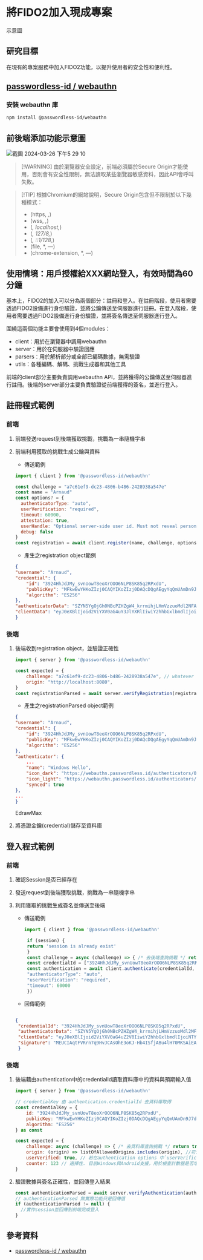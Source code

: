 # 將FIDO2加入現成專案


示意圖
## 研究目標

在現有的專案服務中加入FIDO2功能，以提升使用者的安全性和便利性。

## [passwordless-id / webauthn](https://github.com/passwordless-id/webauthn/tree/main)

### 安裝 webauthn 庫

```bash
npm install @passwordless-id/webauthn
```

## 前後端添加功能示意圖
![截圖 2024-03-26 下午5 29 10](https://github.com/CAFECA-IO/KnowledgeManagement/assets/123862185/ae6aaf30-7eb7-4da1-8a93-19e0c00744d5)

> [!WARNING] 由於瀏覽器安全設定，前端必須屬於Secure Origin才能使用，否則會有安全性限制，無法讀取某些瀏覽器敏感資料，因此API會呼叫失敗。

> [!TIP] 根據Chromium的網站說明，Secure Origin包含但不限制於以下幾種模式：
>
> - (https, *,*)
> - (wss, *,*)
> - (*, localhost,*)
> - (*, 127/8,*)
> - (*, ::1/128,*)
> - (file, *, —)
> - (chrome-extension, *, —)

## 使用情境：用戶授權給XXX網站登入，有效時間為60分鐘

基本上，FIDO2的加入可以分為兩個部分：註冊和登入。在註冊階段，使用者需要透過FIDO2設備進行身份驗證，並將公鑰傳送至伺服器進行註冊。在登入階段，使用者需要透過FIDO2設備進行身份驗證，並將簽名傳送至伺服器進行登入。

圍繞這兩個功能主要會使用到4個modules：

- client：用於在瀏覽器中調用webauthn
- server：用於在伺服器中驗證回應
- parsers：用於解析部分或全部已編碼數據，無需驗證
- utils：各種編碼、解碼、挑戰生成器和其他工具

前端的client部分主要負責調用webauthn API，並將獲得的公鑰傳送至伺服器進行註冊。後端的server部分主要負責驗證從前端獲得的簽名，並進行登入。

## 註冊程式範例

### 前端

1. 前端發送request到後端獲取挑戰，挑戰為一串隨機字串
2. 前端利用獲取的挑戰生成公鑰與資料

   - 傳送範例

   ```javascript
   import { client } from '@passwordless-id/webauthn' 

   const challenge = "a7c61ef9-dc23-4806-b486-2428938a547e"
   const name = "Arnaud"
   const options? = {
     authenticatorType: "auto",
     userVerification: "required",
     timeout: 60000,
     attestation: true,
     userHandle: "Optional server-side user id. Must not reveal personal information.",
     debug: false
   }
   const registration = await client.register(name, challenge, options)
   ```

   - 產生之registration object範例

    ```JSON
    {
    "username": "Arnaud",
    "credential": {
        "id": "3924HhJdJMy_svnUowT8eoXrOOO6NLP8SK85q2RPxdU",
        "publicKey": "MFkwEwYHKoZIzj0CAQYIKoZIzj0DAQcDQgAEgyYqQmUAmDn9J7dR5xl-HlyAA0R2XV5sgQRnSGXbLt_xCrEdD1IVvvkyTmRD16y9p3C2O4PTZ0OF_ZYD2JgTVA==",
        "algorithm": "ES256"
    },
    "authenticatorData": "SZYN5YgOjGh0NBcPZHZgW4_krrmihjLHmVzzuoMdl2NFAAAAAAiYcFjK3EuBtuEw3lDcvpYAIN_duB4SXSTMv7L51KME_HqF6zjjujSz_EivOatkT8XVpQECAyYgASFYIIMmKkJlAJg5_Se3UecZfh5cgANEdl1ebIEEZ0hl2y7fIlgg8QqxHQ9SFb75Mk5kQ9esvadwtjuD02dDhf2WA9iYE1Q=",
    "clientData": "eyJ0eXBlIjoid2ViYXV0aG4uY3JlYXRlIiwiY2hhbGxlbmdlIjoiYTdjNjFlZjktZGMyMy00ODA2LWI0ODYtMjQyODkzOGE1NDdlIiwib3JpZ2luIjoiaHR0cDovL2xvY2FsaG9zdDo4MDgwIiwiY3Jvc3NPcmlnaW4iOmZhbHNlfQ=="
    }
    ```

### 後端

1. 後端收到registration object，並驗證正確性

    ```javascript
    import { server } from '@passwordless-id/webauthn' 

    const expected = {
        challenge: "a7c61ef9-dc23-4806-b486-2428938a547e", // whatever was randomly generated by the server
        origin: "http://localhost:8080",
    }
    const registrationParsed = await server.verifyRegistration(registration, expected)
    ```

    - 產生之registrationParsed object範例

    ```JSON
    {
    "username": "Arnaud",
    "credential": {
        "id": "3924HhJdJMy_svnUowT8eoXrOOO6NLP8SK85q2RPxdU",
        "publicKey": "MFkwEwYHKoZIzj0CAQYIKoZIzj0DAQcDQgAEgyYqQmUAmDn9J7dR5xl-HlyAA0R2XV5sgQRnSGXbLt_xCrEdD1IVvvkyTmRD16y9p3C2O4PTZ0OF_ZYD2JgTVA==",
        "algorithm": "ES256"
    },
    "authenticator": {
        ...
        "name": "Windows Hello",
        "icon_dark": "https://webauthn.passwordless.id/authenticators/08987058-cadc-4b81-b6e1-30de50dcbe96-dark.png",
        "icon_light": "https://webauthn.passwordless.id/authenticators/08987058-cadc-4b81-b6e1-30de50dcbe96-light.png",
        "synced": true
    },
    ...
    }
    ```

    EdrawMax
2. 將憑證金鑰(credential)儲存至資料庫

## 登入程式範例

### 前端

1. 確認Session是否已經存在
2. 發送request到後端獲取挑戰，挑戰為一串隨機字串
3. 利用獲取的挑戰生成簽名並傳送至後端

   - 傳送範例

      ```javascript
      import { client } from '@passwordless-id/webauthn'

       if (session) {
       return 'session is already exist'
       }
       const challenge = async (challenge) => { /* 去後端查詢挑戰 */ return true },
       const credentialId = ["3924HhJdJMy_svnUowT8eoXrOOO6NLP8SK85q2RPxdU"] //使用者名稱
       const authentication = await client.authenticate(credentialId, challenge, {
       "authenticatorType": "auto",
       "userVerification": "required",
       "timeout": 60000
       })
       ```

   - 回傳範例

    ```Json

    {
     "credentialId": "3924HhJdJMy_svnUowT8eoXrOOO6NLP8SK85q2RPxdU",
     "authenticatorData": "SZYN5YgOjGh0NBcPZHZgW4_krrmihjLHmVzzuoMdl2MFAAAAAQ==",
     "clientData": "eyJ0eXBlIjoid2ViYXV0aG4uZ2V0IiwiY2hhbGxlbmdlIjoiNTY1MzViMTMtNWQ5My00MTk0LWEyODItZjIzNGMxYzI0NTAwIiwib3JpZ2luIjoiaHR0cDovL2xvY2FsaG9zdDo4MDgwIiwiY3Jvc3NPcmlnaW4iOmZhbHNlLCJvdGhlcl9rZXlzX2Nhbl9iZV9hZGRlZF9oZXJlIjoiZG8gbm90IGNvbXBhcmUgY2xpZW50RGF0YUpTT04gYWdhaW5zdCBhIHRlbXBsYXRlLiBTZWUgaHR0cHM6Ly9nb28uZ2wveWFiUGV4In0=",
     "signature": "MEUCIAqtFVRrn7q9HvJCAsOhE3oKJ-Hb4ISfjABu4lH70MKSAiEA666slmop_oCbmNZdc-QemTv2Rq4g_D7UvIhWT_vVp8M="
     }
     ```

### 後端

1. 後端藉由authentication中的credentialId讀取資料庫中的資料與預期輸入值

    ```javascript
    import { server } from '@passwordless-id/webauthn' 

    // credentialKey 由 authentication.credentialId 去資料庫取得
    const credentialKey = { 
        id: "3924HhJdJMy_svnUowT8eoXrOOO6NLP8SK85q2RPxdU",
        publicKey: "MFkwEwYHKoZIzj0CAQYIKoZIzj0DAQcDQgAEgyYqQmUAmDn9J7dR5xl-HlyAA0R2XV5sgQRnSGXbLt_xCrEdD1IVvvkyTmRD16y9p3C2O4PTZ0OF_ZYD2JgTVA==",
        algorithm: "ES256"
    } as const

    const expected = {
        challenge: async (challenge) => { /* 去資料庫查詢挑戰 */ return true },
        origin: (origin) => listOfAllowedOrigins.includes(origin), //符合的origin
        userVerified: true, // 若在authentication options 中`userVerification` 是`required` (預設值) 則此值必須是`true`
        counter: 123 // 選擇性. 目前Windows與Android支援，用於檢查計數器是否增加，以防止重放攻擊，IOS/MAC不支援，在雲端上則是一種`功能`
    }
    ```

2. 驗證數據與簽名正確性，並回傳登入結果

    ```javascript
    const authenticationParsed = await server.verifyAuthentication(authentication, credentialKey, expected)
    // authenticationParsed 無實際功能只是回傳值
    if (authenticationParsed != null) {
      //實作session並回傳到前端完成登入
    }
    ```

## 參考資料

- [passwordless-id / webauthn](https://github.com/passwordless-id/webauthn/tree/main)
